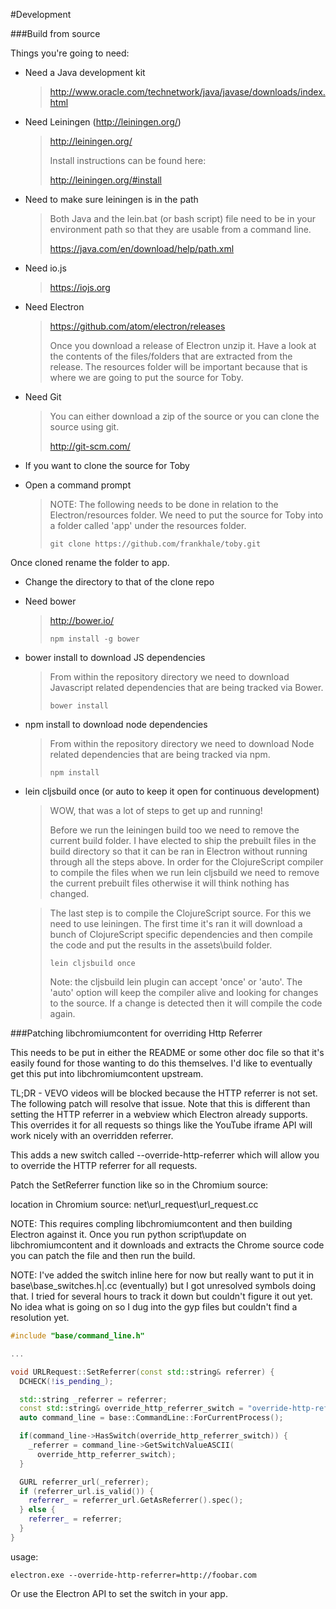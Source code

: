 #Development

###Build from source

Things you're going to need:

- Need a Java development kit

  >http://www.oracle.com/technetwork/java/javase/downloads/index.html

- Need Leiningen (http://leiningen.org/)

  >http://leiningen.org/
  >
  >Install instructions can be found here:
  >
  >http://leiningen.org/#install

- Need to make sure leiningen is in the path

  >Both Java and the lein.bat (or bash script) file need to be in your environment path so that they are usable from a command line.
  >
  >https://java.com/en/download/help/path.xml

- Need io.js

  >https://iojs.org

- Need Electron

  >https://github.com/atom/electron/releases
  >
  >Once you download a release of Electron unzip it. Have a look at the contents of the files/folders that are extracted from the release. The resources folder will be important because that is where we are going to put the source for Toby.

- Need Git

  >You can either download a zip of the source or you can clone the source using git.
  >
  >http://git-scm.com/

- If you want to clone the source for Toby
- Open a command prompt

  >NOTE: The following needs to be done in relation to the Electron/resources folder. We need to put the source for Toby into a folder called 'app' under the resources folder.
  >
  >```
  >git clone https://github.com/frankhale/toby.git
  >```

Once cloned rename the folder to app.

- Change the directory to that of the clone repo
- Need bower

  >http://bower.io/
  >
  >```
  >npm install -g bower
  >```

- bower install to download JS dependencies

  >From within the repository directory we need to download Javascript related dependencies that are being tracked via Bower.
  >
  >```
  >bower install
  >```

- npm install to download node dependencies

  >From within the repository directory we need to download Node related dependencies that are being tracked via npm.
  >
  >```
  >npm install
  >```

- lein cljsbuild once (or auto to keep it open for continuous development)

  >WOW, that was a lot of steps to get up and running!
  >
  >Before we run the leiningen build too we need to remove the current build folder. I have elected to ship the prebuilt files in the build directory so that it can be ran in Electron without running through all the steps above. In order for the ClojureScript compiler to compile the files when we run lein cljsbuild we need to remove the current prebuilt files otherwise it will think nothing has changed.

  >The last step is to compile the ClojureScript source. For this we need to use leiningen. The first time it's ran it will download a bunch of ClojureScript specific dependencies and then compile the code and put the results in the assets\build folder.
  >
  >```
  >lein cljsbuild once
  >```
  >
  >Note: the cljsbuild lein plugin can accept 'once' or 'auto'. The 'auto' option will keep the compiler alive and looking for changes to the source. If a change is detected then it will compile the code again.

###Patching libchromiumcontent for overriding Http Referrer

This needs to be put in either the README or some other doc file so that it's easily found for those wanting to do this themselves. I'd like to eventually get this put into libchromiumcontent upstream.

TL;DR - VEVO videos will be blocked because the HTTP referrer is not set. The following patch will resolve that issue. Note that this is different than setting the HTTP referrer in a webview which Electron already supports. This overrides it for all requests so things like the YouTube iframe API will work nicely with an overridden referrer.

This adds a new switch called --override-http-referrer which will allow you to override the HTTP referrer for all requests.

Patch the SetReferrer function like so in the Chromium source:

location in Chromium source: net\url_request\url_request.cc

NOTE: This requires compling libchromiumcontent and then building Electron against it. Once you run python script\update on libchromiumcontent and it downloads and extracts the Chrome source code you can patch the file and then run the build.

NOTE: I've added the switch inline here for now but really want to put it in base\base_switches.h|.cc (eventually) but I got unresolved symbols doing that. I tried for several hours to track it down but couldn't figure it out yet.  No idea what is going on so I dug into the gyp files but couldn't find a resolution yet.

```cpp
#include "base/command_line.h"

...

void URLRequest::SetReferrer(const std::string& referrer) {
  DCHECK(!is_pending_);

  std::string _referrer = referrer;
  const std::string& override_http_referrer_switch = "override-http-referrer";
  auto command_line = base::CommandLine::ForCurrentProcess();

  if(command_line->HasSwitch(override_http_referrer_switch)) {
    _referrer = command_line->GetSwitchValueASCII(
      override_http_referrer_switch);
  }

  GURL referrer_url(_referrer);
  if (referrer_url.is_valid()) {
    referrer_ = referrer_url.GetAsReferrer().spec();
  } else {
    referrer_ = referrer;
  }
}
```

usage:

```
electron.exe --override-http-referrer=http://foobar.com
```

Or use the Electron API to set the switch in your app.
